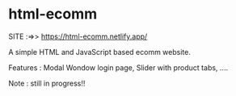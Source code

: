 # html-ecomm
SITE :=>> https://html-ecomm.netlify.app/

A simple HTML and JavaScript based ecomm website.

Features : Modal Wondow login page, Slider with product tabs, ....




Note : still in progress!!
